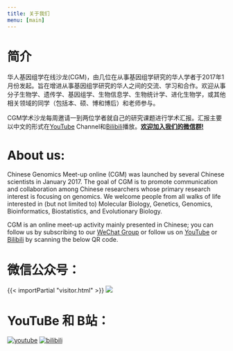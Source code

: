 ```yaml
---
title: 关于我们
menu: [main]
---
```




# 简介

华人基因组学在线沙龙(CGM)，由几位在从事基因组学研究的华人学者于2017年1月份发起。旨在增进从事基因组学研究的华人之间的交流、学习和合作。欢迎从事分子生物学、遗传学、基因组学、生物信息学、生物统计学、进化生物学，或其他相关领域的同学（包括本、硕、博和博后）和老师参与。

CGM学术沙龙每周邀请一到两位学者就自己的研究课题进行学术汇报。汇报主要以中文的形式在[YouTube](https://www.youtube.com/channel/UCk4tsPZOzGkP2IaU4YvUG_g/videos) Channel和[Bilibili](https://space.bilibili.com/298768313)播放。**[欢迎加入我们的微信群!](http://cgmonline.co/subscribe/)**

# About us:

Chinese Genomics Meet-up online (CGM) was launched by several  Chinese scientists in January 2017.  The goal of CGM is to promote communication and collaboration among Chinese researchers whose primary research interest is focusing on genomics. We welcome people from all walks of life interested in (but not limited to) Molecular Biology, Genetics, Genomics, Bioinformatics, Biostatistics, and Evolutionary Biology. 

CGM is an online meet-up activity mainly presented in Chinese; you can follow us by subscribing to our [WeChat Group](https://cgmonline.co/subscribe/) or follow us on [YouTube](https://www.youtube.com/channel/UCk4tsPZOzGkP2IaU4YvUG_g/videos) or [Bilibili](https://space.bilibili.com/298768313) by scanning the below QR code. 

# 微信公众号：

{{< importPartial "visitor.html" >}}
![](https://i.imgur.com/b6b2xJu.jpg)

# YouTuBe 和 B站：

[![youtube](https://i.imgur.com/lpRE6AW.png)](https://www.youtube.com/channel/UCk4tsPZOzGkP2IaU4YvUG_g/videos)
[![bilibili](https://i.imgur.com/nDiHERQ.png)](https://space.bilibili.com/298768313)

